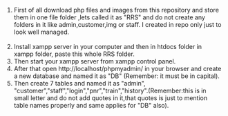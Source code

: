 1. First of all download php files and images from this repository and store them in one file folder ,lets called it as "RRS" and do not create any folders in it like admin,customer,img or staff. I created in repo only just to look well managed. </br></br>
2. Install xampp server in your computer and then in htdocs folder in xampp folder, paste this whole RRS folder. </br>
3. Then start your xampp server from xampp control panel. </br>
4. After that open http://localhost/phpmyadmin/ in your browser and create a new database and named it as "DB" (Remember: it must be in capital).</br>
5. Then create 7 tables and named it as "admin", "customer","staff","login","pnr","train","history".(Remember:this is in small letter and do not add quotes in it,that quotes  is just to mention table names properly and same applies for "DB" also).</br>
